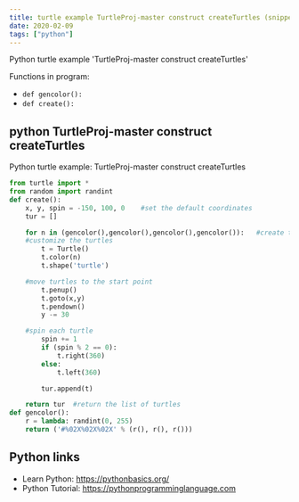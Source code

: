 ```yaml
---
title: turtle example TurtleProj-master construct createTurtles (snippet)
date: 2020-02-09
tags: ["python"]
---
```

Python turtle example 'TurtleProj-master construct createTurtles'

Functions in program: 
* `def gencolor():`
* `def create():`

## python TurtleProj-master construct createTurtles

Python turtle example: TurtleProj-master construct createTurtles

```python
from turtle import *
from random import randint
def create():
    x, y, spin = -150, 100, 0    #set the default coordinates
    tur = []

    for n in (gencolor(),gencolor(),gencolor(),gencolor()):   #create the turtles
    #customize the turtles
        t = Turtle()
        t.color(n)
        t.shape('turtle')

    #move turtles to the start point
        t.penup()
        t.goto(x,y)
        t.pendown()
        y -= 30

    #spin each turtle
        spin += 1
        if (spin % 2 == 0):
            t.right(360)
        else:
            t.left(360)

        tur.append(t)

    return tur  #return the list of turtles
def gencolor():
    r = lambda: randint(0, 255)
    return ('#%02X%02X%02X' % (r(), r(), r()))


```

## Python links

- Learn Python: https://pythonbasics.org/
- Python Tutorial: https://pythonprogramminglanguage.com
